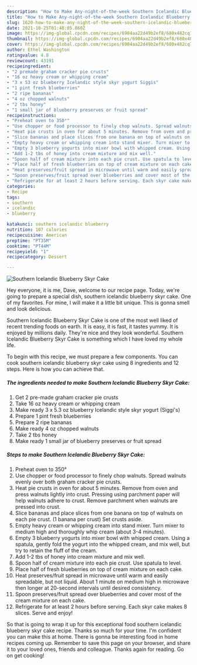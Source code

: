 ```yaml
---
description: "How to Make Any-night-of-the-week Southern Icelandic Blueberry Skyr Cake"
title: "How to Make Any-night-of-the-week Southern Icelandic Blueberry Skyr Cake"
slug: 1620-how-to-make-any-night-of-the-week-southern-icelandic-blueberry-skyr-cake
date: 2021-10-25T01:48:05.860Z
image: https://img-global.cpcdn.com/recipes/6904aa22d49b2ef8/680x482cq70/southern-icelandic-blueberry-skyr-cake-recipe-main-photo.jpg
thumbnail: https://img-global.cpcdn.com/recipes/6904aa22d49b2ef8/680x482cq70/southern-icelandic-blueberry-skyr-cake-recipe-main-photo.jpg
cover: https://img-global.cpcdn.com/recipes/6904aa22d49b2ef8/680x482cq70/southern-icelandic-blueberry-skyr-cake-recipe-main-photo.jpg
author: Ethel Washington
ratingvalue: 4.8
reviewcount: 43191
recipeingredient:
- "2 premade graham cracker pie crusts"
- "16 oz heavy cream or whipping cream"
- "3 x 53 oz blueberry Icelandic style skyr yogurt Siggis"
- "1 pint fresh blueberries"
- "2 ripe bananas"
- "4 oz chopped walnuts"
- "2 tbs honey"
- "1 small jar of blueberry preserves or fruit spread"
recipeinstructions:
- "Preheat oven to 350°"
- "Use chopper or food processor to finely chop walnuts. Spread walnuts evenly over both graham cracker pie crusts."
- "Heat pie crusts in oven for about 5 minutes. Remove from oven and press walnuts lightly into crust. Pressing using parchment paper will help walnuts adhere to crust. Remove parchment when walnuts are pressed into crust."
- "Slice bananas and place slices from one banana on top of walnuts on each pie crust. (1 banana per crust) Set crusts aside."
- "Empty heavy cream or whipping cream into stand mixer. Turn mixer to medium high and thoroughly whip cream (about 3-4 minutes)."
- "Empty 3 blueberry yogurts into mixer bowl with whipped cream. Using a spatula, gently fold the yogurt into the whipped cream, and mix well, but try to retain the fluff of the cream."
- "Add 1-2 tbs of honey into cream mixture and mix well."
- "Spoon half of cream mixture into each pie crust. Use spatula to level."
- "Place half of fresh blueberries on top of cream mixture on each cake."
- "Heat preserves/fruit spread in microwave until warm and easily spreadable, but not liquid. About 1 minute on medium high in microwave then longer at 20-second intervals until desired consistency."
- "Spoon preserves/fruit spread over blueberries and cover most of the cream mixture on each cake."
- "Refrigerate for at least 2 hours before serving. Each skyr cake makes 8 slices. Serve and enjoy!"
categories:
- Recipe
tags:
- southern
- icelandic
- blueberry

katakunci: southern icelandic blueberry 
nutrition: 107 calories
recipecuisine: American
preptime: "PT35M"
cooktime: "PT44M"
recipeyield: "1"
recipecategory: Dessert

---
```



![Southern Icelandic Blueberry Skyr Cake](https://img-global.cpcdn.com/recipes/6904aa22d49b2ef8/680x482cq70/southern-icelandic-blueberry-skyr-cake-recipe-main-photo.jpg)

Hey everyone, it is me, Dave, welcome to our recipe page. Today, we're going to prepare a special dish, southern icelandic blueberry skyr cake. One of my favorites. For mine, I will make it a little bit unique. This is gonna smell and look delicious.

Southern Icelandic Blueberry Skyr Cake is one of the most well liked of recent trending foods on earth. It is easy, it is fast, it tastes yummy. It is enjoyed by millions daily. They're nice and they look wonderful. Southern Icelandic Blueberry Skyr Cake is something which I have loved my whole life.




To begin with this recipe, we must prepare a few components. You can cook southern icelandic blueberry skyr cake using 8 ingredients and 12 steps. Here is how you can achieve that.

<!--inarticleads1-->

##### The ingredients needed to make Southern Icelandic Blueberry Skyr Cake:

1. Get 2 pre-made graham cracker pie crusts
1. Take 16 oz heavy cream or whipping cream
1. Make ready 3 x 5.3 oz blueberry Icelandic style skyr yogurt (Siggi&#39;s)
1. Prepare 1 pint fresh blueberries
1. Prepare 2 ripe bananas
1. Make ready 4 oz chopped walnuts
1. Take 2 tbs honey
1. Make ready 1 small jar of blueberry preserves or fruit spread




<!--inarticleads2-->

##### Steps to make Southern Icelandic Blueberry Skyr Cake:

1. Preheat oven to 350°
1. Use chopper or food processor to finely chop walnuts. Spread walnuts evenly over both graham cracker pie crusts.
1. Heat pie crusts in oven for about 5 minutes. Remove from oven and press walnuts lightly into crust. Pressing using parchment paper will help walnuts adhere to crust. Remove parchment when walnuts are pressed into crust.
1. Slice bananas and place slices from one banana on top of walnuts on each pie crust. (1 banana per crust) Set crusts aside.
1. Empty heavy cream or whipping cream into stand mixer. Turn mixer to medium high and thoroughly whip cream (about 3-4 minutes).
1. Empty 3 blueberry yogurts into mixer bowl with whipped cream. Using a spatula, gently fold the yogurt into the whipped cream, and mix well, but try to retain the fluff of the cream.
1. Add 1-2 tbs of honey into cream mixture and mix well.
1. Spoon half of cream mixture into each pie crust. Use spatula to level.
1. Place half of fresh blueberries on top of cream mixture on each cake.
1. Heat preserves/fruit spread in microwave until warm and easily spreadable, but not liquid. About 1 minute on medium high in microwave then longer at 20-second intervals until desired consistency.
1. Spoon preserves/fruit spread over blueberries and cover most of the cream mixture on each cake.
1. Refrigerate for at least 2 hours before serving. Each skyr cake makes 8 slices. Serve and enjoy!




So that is going to wrap it up for this exceptional food southern icelandic blueberry skyr cake recipe. Thanks so much for your time. I'm confident you can make this at home. There is gonna be interesting food in home recipes coming up. Remember to save this page on your browser, and share it to your loved ones, friends and colleague. Thanks again for reading. Go on get cooking!
